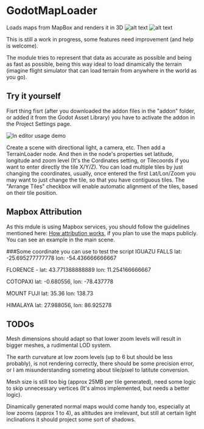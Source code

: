 # GodotMapLoader
Loads maps from MapBox and renders it in 3D
![alt text](https://github.com/Toshiwoz/GodotMapLoader/blob/master/mount_fuji_area_screenshot.png "Mount Fuji area")
![alt text](https://github.com/Toshiwoz/GodotMapLoader/blob/master/himalaya_mountains_screenshot.png "Himalaya")


This is still a work in progress, some features need improvement (and help is welcome).

The module tries to represent that data as accurate as possible and being as fast
as possible, being this way ideal to load dinamically the terrain
(imagine flight simulator that can load terrain from anywhere in the world as you go).

## Try it yourself

Fisrt thing fisrt (after you downloaded the addon files in the "addon" folder, or added it from the Godot Asset Library) you have to activate the addon in the Project Settings page.

![In editor usage demo](https://github.com/Toshiwoz/GodotMapLoader/blob/master/godot_map_loader_demo.gif "Demo usage")

Create a scene with directional light, a camera, etc.
Then add a TerrainLoader node.
And then in the node's properties set latitude, longitude and zoom level (It's the Cordinates setting, or Tilecoords if you want to enter directly the tile X/Y/Z).
You can load multiple tiles by just changing the coordinates,
usually, once entered the first Lat/Lon/Zoom you may want to just change the tile,
so that you have contiguous tiles.
The "Arrange Tiles" checkbox will enable automatic alignment of the tiles,
based on their tile position.

## Mapbox Attribution
As this mdule is using Mapbox services, you should follow the guidelines mentioned here:
[How attribution works](https://www.mapbox.com/help/how-attribution-works/ "How attribution works"), if you plan to use the maps publicly.
You can see an example in the main scene.

###Some coordinate you can use to test the script
IGUAZU FALLS lat: -25.695277777778 lon: -54.436666666667

FLORENCE - lat: 43.771388888889 lon: 11.254166666667

COTOPAXI lat: -0.680556, lon: -78.437778

MOUNT FUJI lat: 35.36 lon: 138.73

HIMALAYA lat: 27.988056, lon: 86.925278

## TODOs

Mesh dimensions should adapt so that lower zoom levels will result in bigger meshes, a rudimental LOD system.

The earth curvature at low zoom levels (up to 6 but should be less probably), is not rendering correctly, there should be some precision error, or I am misunderstanding someting about tile/pixel to latitute conversion.

Mesh size is still too big (approx 25MB per tile generated),
need some logic to skip unnecessary vertices (It's almos implemented, but needs a better logic).

Dinamically generated normal maps would come handy too, especially at low zooms (approx 1 to 4), as altitudes are irrelevant, but still at certain light inclinations it should project some sort of shadows.
